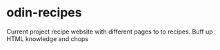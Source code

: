 # odin-recipes
Current project recipe website with different pages to to recipes.
Buff up HTML knowledge and chops